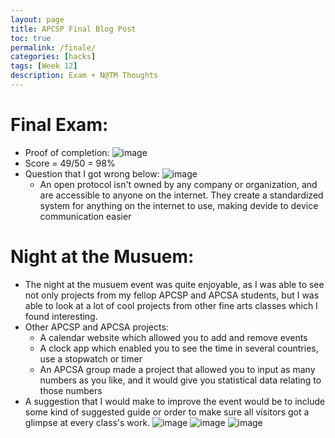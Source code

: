 ```yaml
---
layout: page
title: APCSP Final Blog Post 
toc: true
permalink: /finale/
categories: [hacks]
tags: [Week 12]
description: Exam + N@TM Thoughts
---
```

# Final Exam:
- Proof of completion:
![image](https://user-images.githubusercontent.com/68085673/200721705-ddd6b309-f231-4950-aa8c-b5f97ea5e332.png)
- Score = 49/50 = 98%
- Question that I got wrong below:
![image](https://user-images.githubusercontent.com/68085673/200721822-b067d766-c562-487e-9242-ccb6208867b8.png)
  - An open protocol isn't owned by any company or organization, and are accessible to anyone on the internet. They create a standardized system for anything on the internet to use, making devide to device communication easier
# Night at the Musuem:
-  The night at the musuem event was quite enjoyable, as I was able to see not only projects from my fellop APCSP and APCSA students, but I was able to look at a lot of cool projects from other fine arts classes which I found interesting.
-  Other APCSP and APCSA projects:
   -  A calendar website which allowed you to add and remove events
   -  A clock app which enabled you to see the time in several countries, use a stopwatch or timer
   -  An APCSA group made a project that allowed you to input as many numbers as you like, and it would give you statistical data relating to those numbers
- A suggestion that I would make to improve the event would be to include some kind of suggested guide or order to make sure all visitors got a glimpse at every class's work. 
![image](https://user-images.githubusercontent.com/68085673/200723154-91c05eca-73da-4ed5-bcd3-555a3caa0fdf.png)
![image](https://user-images.githubusercontent.com/68085673/200723220-bef5fd22-c904-4389-bd6a-b7bb5877f57b.png)
![image](https://user-images.githubusercontent.com/68085673/200723305-bcd5b983-bc57-4673-82c1-8c0fc58102bd.png)